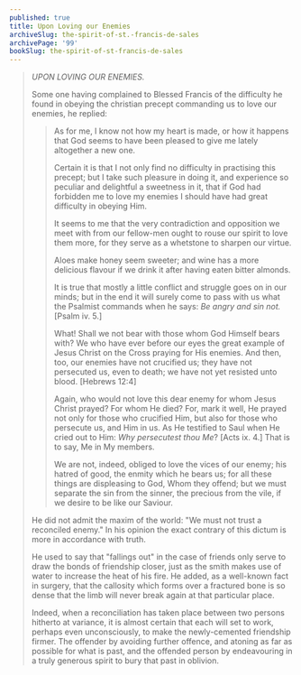 ```yaml
---
published: true
title: Upon Loving our Enemies
archiveSlug: the-spirit-of-st.-francis-de-sales
archivePage: '99'
bookSlug: the-spirit-of-st-francis-de-sales
---
```


> *UPON LOVING OUR ENEMIES.*
>
> Some one having complained to Blessed Francis of the difficulty he found in obeying the christian precept commanding us to love our enemies, he replied:
> 
>> As for me, I know not how my heart is made, or how it happens that God seems to have been pleased to give me lately altogether a new one.
>>
>> Certain it is that I not only find no difficulty in practising this precept; but I take such pleasure in doing it, and experience so peculiar and delightful a sweetness in it, that if God had forbidden me to love my enemies I should have had great difficulty in obeying Him.
>>
>> It seems to me that the very contradiction and opposition we meet with from our fellow-men ought to rouse our spirit to love them more, for they serve as a whetstone to sharpen our virtue.
>>
>> Aloes make honey seem sweeter; and wine has a more delicious flavour if we drink it after having eaten bitter almonds.
>>
>> It is true that mostly a little conflict and struggle goes on in our minds; but in the end it will surely come to pass with us what the Psalmist commands when he says: *Be angry and sin not.* [Psalm iv. 5.]
>>
>> What! Shall we not bear with those whom God Himself bears with? We who have ever before our eyes the great example of Jesus Christ on the Cross praying for His enemies. And then, too, our enemies have not crucified us; they have not persecuted us, even to death; we have not yet resisted unto blood. [Hebrews 12:4]
>>
>> Again, who would not love this dear enemy for whom Jesus Christ prayed? For whom He died? For, mark it well, He prayed not only for those who crucified Him, but also for those who persecute us, and Him in us. As He testified to Saul when He cried out to Him: *Why persecutest thou Me*? [Acts ix. 4.] That is to say, Me in My members.
>>
>> We are not, indeed, obliged to love the vices of our enemy; his hatred of good, the enmity which he bears us; for all these things are displeasing to God, Whom they offend; but we must separate the sin from the sinner, the precious from the vile, if we desire to be like our Saviour.
>
> He did not admit the maxim of the world: "We must not trust a reconciled enemy." In his opinion the exact contrary of this dictum is more in accordance with truth.
> 
> He used to say that "fallings out" in the case of friends only serve to draw the bonds of friendship closer, just as the smith makes use of water to increase the heat of his fire. He added, as a well-known fact in surgery, that the callosity which forms over a fractured bone is so dense that the limb will never break again at that particular place.
> 
> Indeed, when a reconciliation has taken place between two persons hitherto at variance, it is almost certain that each will set to work, perhaps even unconsciously, to make the newly-cemented friendship firmer. The offender by avoiding further offence, and atoning as far as possible for what is past, and the offended person by endeavouring in a truly generous spirit to bury that past in oblivion.
